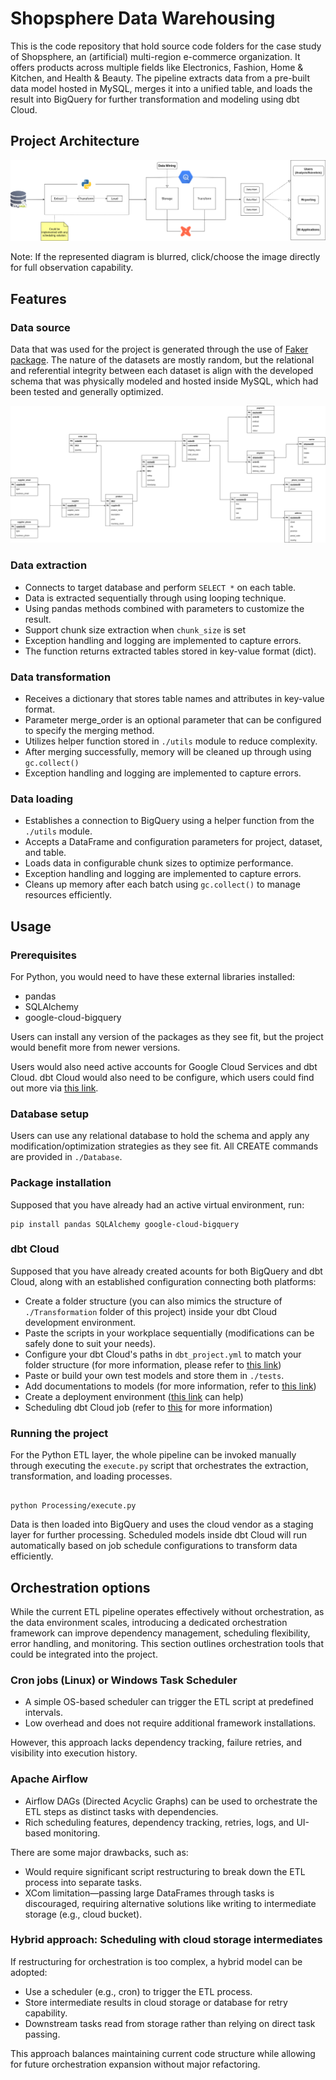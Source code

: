 # Shopsphere Data Warehousing
This is the code repository that hold source code folders for the case study of Shopsphere, an (artificial) multi-region e-commerce organization. It offers products across multiple fields like Electronics, Fashion, Home & Kitchen, and Health & Beauty. The pipeline extracts data from a pre-built data model hosted in MySQL, merges it into a unified table, and loads the result into BigQuery for further transformation and modeling using dbt Cloud.

## Project Architecture

![Outline diagram of the project.](images/outline.drawio.png)

Note: If the represented diagram is blurred, click/choose the image directly for full observation capability. 

## Features

### Data source

Data that was used for the project is generated through the use of [Faker package](https://faker.readthedocs.io/en/master/). The nature of the datasets are mostly random, but the relational and referential integrity between each dataset is align with the developed schema that was physically modeled and hosted inside MySQL, which had been tested and generally optimized.

![Relational model to mimics real-world operational layer](images/logical.drawio.png)

### Data extraction

- Connects to target database and perform `SELECT *` on each table.
- Data is extracted sequentially through using looping technique.
- Using pandas methods combined with parameters to customize the result.
- Support chunk size extraction when `chunk_size` is set
- Exception handling and logging are implemented to capture errors.
- The function returns extracted tables stored in key-value format (dict).

### Data transformation

- Receives a dictionary that stores table names and attributes in key-value format.
- Parameter merge_order is an optional parameter that can be configured to specify the merging method.
- Utilizes helper function stored in `./utils` module to reduce complexity.
- After merging successfully, memory will be cleaned up through using `gc.collect()`
- Exception handling and logging are implemented to capture errors.

### Data loading

- Establishes a connection to BigQuery using a helper function from the `./utils` module.
- Accepts a DataFrame and configuration parameters for project, dataset, and table.
- Loads data in configurable chunk sizes to optimize performance.
- Exception handling and logging are implemented to capture errors.
- Cleans up memory after each batch using `gc.collect()` to manage resources efficiently.

## Usage

### Prerequisites

For Python, you would need to have these external libraries installed:    

- pandas 
- SQLAlchemy
- google-cloud-bigquery

Users can install any version of the packages as they see fit, but the project would benefit more from newer versions.

Users would also need active accounts for Google Cloud Services and dbt Cloud. dbt Cloud would also need to be configure, which users could find out more via [this link](https://docs.getdbt.com/docs/cloud/about-cloud-setup).

### Database setup

Users can use any relational database to hold the schema and apply any modification/optimization strategies as they see fit. All CREATE commands are provided in `./Database`. 

### Package installation

Supposed that you have already had an active virtual environment, run:
```
pip install pandas SQLAlchemy google-cloud-bigquery
```
### dbt Cloud

Supposed that you have already created acounts for both BigQuery and dbt Cloud, along with an established configuration connecting both platforms: 

- Create a folder structure (you can also mimics the structure of `./Transformation` folder of this project) inside your dbt Cloud development environment.
- Paste the scripts in your workplace sequentially (modifications can be safely done to suit your needs).
- Configure your dbt Cloud's paths in `dbt_project.yml` to match your folder structure (for more information, please refer to [this link](https://docs.getdbt.com/reference/dbt_project.yml))
- Paste or build your own test models and store them in `./tests`.
- Add documentations to models (for more information, refer to [this link](https://docs.getdbt.com/docs/build/documentation))
- Create a deployment environment ([this link](https://docs.getdbt.com/docs/deploy/deploy-environments) can help)
- Scheduling dbt Cloud job (refer to [this](https://docs.getdbt.com/docs/deploy/job-scheduler) for more information)

### Running the project

For the Python ETL layer, the whole pipeline can be invoked manually through executing the `execute.py` script that orchestrates the extraction, transformation, and loading processes.
```

python Processing/execute.py
```
Data is then loaded into BigQuery and uses the cloud vendor as a staging layer for further processing. Scheduled models inside dbt Cloud will run automatically based on job schedule configurations to transform data efficiently.

## Orchestration options

While the current ETL pipeline operates effectively without orchestration, as the data environment scales, introducing a dedicated orchestration framework can improve dependency management, scheduling flexibility, error handling, and monitoring. This section outlines orchestration tools that could be integrated into the project.

### Cron jobs (Linux) or Windows Task Scheduler

- A simple OS-based scheduler can trigger the ETL script at predefined intervals.
- Low overhead and does not require additional framework installations.

However, this approach lacks dependency tracking, failure retries, and visibility into execution history.

### Apache Airflow

- Airflow DAGs (Directed Acyclic Graphs) can be used to orchestrate the ETL steps as distinct tasks with dependencies.
- Rich scheduling features, dependency tracking, retries, logs, and UI-based monitoring.

There are some major drawbacks, such as:

- Would require significant script restructuring to break down the ETL process into separate tasks.
- XCom limitation—passing large DataFrames through tasks is discouraged, requiring alternative solutions like writing to intermediate storage (e.g., cloud bucket).

### Hybrid approach: Scheduling with cloud storage intermediates

If restructuring for orchestration is too complex, a hybrid model can be adopted:

- Use a scheduler (e.g., cron) to trigger the ETL process.
- Store intermediate results in cloud storage or database for retry capability.
- Downstream tasks read from storage rather than relying on direct task passing.

This approach balances maintaining current code structure while allowing for future orchestration expansion without major refactoring.

